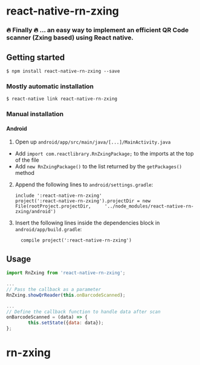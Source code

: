 
# react-native-rn-zxing

### 🔥 Finally 🔥 ... an easy way to implement an efficient QR Code scanner (Zxing based) using React native.

## Getting started

`$ npm install react-native-rn-zxing --save`

### Mostly automatic installation

`$ react-native link react-native-rn-zxing`

### Manual installation


#### Android

1. Open up `android/app/src/main/java/[...]/MainActivity.java`
  - Add `import com.reactlibrary.RnZxingPackage;` to the imports at the top of the file
  - Add `new RnZxingPackage()` to the list returned by the `getPackages()` method
2. Append the following lines to `android/settings.gradle`:
  	```
  	include ':react-native-rn-zxing'
  	project(':react-native-rn-zxing').projectDir = new File(rootProject.projectDir, 	'../node_modules/react-native-rn-zxing/android')
  	```
3. Insert the following lines inside the dependencies block in `android/app/build.gradle`:
  	```
      compile project(':react-native-rn-zxing')
  	```


## Usage
```javascript
import RnZxing from 'react-native-rn-zxing';

...
// Pass the callback as a parameter
RnZxing.showQrReader(this.onBarcodeScanned);

...
// Define the callback function to handle data after scan
onBarcodeScanned = (data) => {
        this.setState({data: data});
};

```
# rn-zxing
